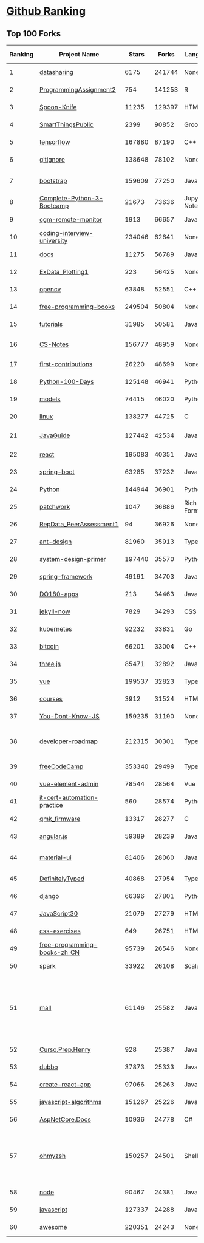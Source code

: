 [Github Ranking](../README.md)
==========

## Top 100 Forks

| Ranking | Project Name | Stars | Forks | Language | Open Issues | Description | Last Commit |
| ------- | ------------ | ----- | ----- | -------- | ----------- | ----------- | ----------- |
| 1 | [datasharing](https://github.com/jtleek/datasharing) | 6175 | 241744 | None | 295 | The Leek group guide to data sharing  | 2022-08-25T20:32:31Z |
| 2 | [ProgrammingAssignment2](https://github.com/rdpeng/ProgrammingAssignment2) | 754 | 141253 | R | 184 | Repository for Programming Assignment 2 for R Programming on Coursera | 2022-09-21T10:28:12Z |
| 3 | [Spoon-Knife](https://github.com/octocat/Spoon-Knife) | 11235 | 129397 | HTML | 1487 | This repo is for demonstration purposes only. | 2022-09-22T01:32:43Z |
| 4 | [SmartThingsPublic](https://github.com/SmartThingsCommunity/SmartThingsPublic) | 2399 | 90852 | Groovy | 59 | SmartThings open-source DeviceType Handlers and SmartApps code | 2022-09-21T11:12:19Z |
| 5 | [tensorflow](https://github.com/tensorflow/tensorflow) | 167880 | 87190 | C++ | 2145 | An Open Source Machine Learning Framework for Everyone | 2022-09-22T02:52:12Z |
| 6 | [gitignore](https://github.com/github/gitignore) | 138648 | 78102 | None | 0 | A collection of useful .gitignore templates | 2022-09-21T13:17:03Z |
| 7 | [bootstrap](https://github.com/twbs/bootstrap) | 159609 | 77250 | JavaScript | 255 | The most popular HTML, CSS, and JavaScript framework for developing responsive, mobile first projects on the web. | 2022-09-22T00:04:24Z |
| 8 | [Complete-Python-3-Bootcamp](https://github.com/Pierian-Data/Complete-Python-3-Bootcamp) | 21673 | 73636 | Jupyter Notebook | 90 | Course Files for Complete Python 3 Bootcamp Course on Udemy | 2022-09-18T22:05:25Z |
| 9 | [cgm-remote-monitor](https://github.com/nightscout/cgm-remote-monitor) | 1913 | 66657 | JavaScript | 127 | nightscout web monitor | 2022-09-21T20:57:07Z |
| 10 | [coding-interview-university](https://github.com/jwasham/coding-interview-university) | 234046 | 62641 | None | 38 | A complete computer science study plan to become a software engineer. | 2022-09-21T01:51:32Z |
| 11 | [docs](https://github.com/github/docs) | 11275 | 56789 | JavaScript | 94 | The open-source repo for docs.github.com | 2022-09-22T00:42:15Z |
| 12 | [ExData_Plotting1](https://github.com/rdpeng/ExData_Plotting1) | 223 | 56425 | None | 76 | Plotting Assignment 1 for Exploratory Data Analysis | 2022-09-04T21:17:44Z |
| 13 | [opencv](https://github.com/opencv/opencv) | 63848 | 52551 | C++ | 2176 | Open Source Computer Vision Library | 2022-09-22T01:53:44Z |
| 14 | [free-programming-books](https://github.com/EbookFoundation/free-programming-books) | 249504 | 50804 | None | 29 | :books: Freely available programming books | 2022-09-21T23:54:57Z |
| 15 | [tutorials](https://github.com/eugenp/tutorials) | 31985 | 50581 | Java | 26 | Just Announced - "Learn Spring Security OAuth":  | 2022-09-21T17:24:20Z |
| 16 | [CS-Notes](https://github.com/CyC2018/CS-Notes) | 156777 | 48959 | None | 114 | :books: 技术面试必备基础知识、Leetcode、计算机操作系统、计算机网络、系统设计 | 2022-09-06T01:27:21Z |
| 17 | [first-contributions](https://github.com/firstcontributions/first-contributions) | 26220 | 48699 | None | 7 | 🚀✨ Help beginners to contribute to open source projects | 2022-09-22T02:55:38Z |
| 18 | [Python-100-Days](https://github.com/jackfrued/Python-100-Days) | 125148 | 46941 | Python | 485 | Python - 100天从新手到大师 | 2022-08-31T05:14:51Z |
| 19 | [models](https://github.com/tensorflow/models) | 74415 | 46020 | Python | 1121 | Models and examples built with TensorFlow | 2022-09-21T22:52:57Z |
| 20 | [linux](https://github.com/torvalds/linux) | 138277 | 44725 | C | 0 | Linux kernel source tree | 2022-09-21T17:18:19Z |
| 21 | [JavaGuide](https://github.com/Snailclimb/JavaGuide) | 127442 | 42534 | Java | 66 | 「Java学习+面试指南」一份涵盖大部分 Java 程序员所需要掌握的核心知识。准备 Java 面试，首选 JavaGuide！ | 2022-09-22T00:36:52Z |
| 22 | [react](https://github.com/facebook/react) | 195083 | 40351 | JavaScript | 793 | A declarative, efficient, and flexible JavaScript library for building user interfaces. | 2022-09-22T00:07:49Z |
| 23 | [spring-boot](https://github.com/spring-projects/spring-boot) | 63285 | 37232 | Java | 514 | Spring Boot | 2022-09-21T22:59:31Z |
| 24 | [Python](https://github.com/TheAlgorithms/Python) | 144944 | 36901 | Python | 27 | All Algorithms implemented in Python | 2022-09-21T15:38:56Z |
| 25 | [patchwork](https://github.com/jlord/patchwork) | 1047 | 36886 | Rich Text Format | 21 | All the Git-it Workshop completers!  | 2022-09-22T01:43:20Z |
| 26 | [RepData_PeerAssessment1](https://github.com/rdpeng/RepData_PeerAssessment1) | 94 | 36926 | None | 6 | Peer Assessment 1 for Reproducible Research | 2022-08-25T17:01:55Z |
| 27 | [ant-design](https://github.com/ant-design/ant-design) | 81960 | 35913 | TypeScript | 848 | An enterprise-class UI design language and React UI library | 2022-09-22T02:56:58Z |
| 28 | [system-design-primer](https://github.com/donnemartin/system-design-primer) | 197440 | 35570 | Python | 164 | Learn how to design large-scale systems. Prep for the system design interview.  Includes Anki flashcards. | 2022-09-05T14:38:34Z |
| 29 | [spring-framework](https://github.com/spring-projects/spring-framework) | 49191 | 34703 | Java | 1231 | Spring Framework | 2022-09-21T17:33:04Z |
| 30 | [DO180-apps](https://github.com/RedHatTraining/DO180-apps) | 213 | 34463 | JavaScript | 0 | DO180 Repository for Sample Applications | 2022-09-21T22:26:35Z |
| 31 | [jekyll-now](https://github.com/barryclark/jekyll-now) | 7829 | 34293 | CSS | 143 | Build a Jekyll blog in minutes, without touching the command line. | 2022-09-20T05:58:09Z |
| 32 | [kubernetes](https://github.com/kubernetes/kubernetes) | 92232 | 33831 | Go | 1604 | Production-Grade Container Scheduling and Management | 2022-09-22T02:22:42Z |
| 33 | [bitcoin](https://github.com/bitcoin/bitcoin) | 66201 | 33004 | C++ | 448 | Bitcoin Core integration/staging tree | 2022-09-21T23:59:33Z |
| 34 | [three.js](https://github.com/mrdoob/three.js) | 85471 | 32892 | JavaScript | 360 | JavaScript 3D Library. | 2022-09-22T02:18:19Z |
| 35 | [vue](https://github.com/vuejs/vue) | 199537 | 32823 | TypeScript | 344 | 🖖 Vue.js is a progressive, incrementally-adoptable JavaScript framework for building UI on the web. | 2022-09-21T08:36:10Z |
| 36 | [courses](https://github.com/DataScienceSpecialization/courses) | 3912 | 31524 | HTML | 26 | Course materials for the Data Science Specialization: https://www.coursera.org/specialization/jhudatascience/1 | 2021-03-30T06:51:57Z |
| 37 | [You-Dont-Know-JS](https://github.com/getify/You-Dont-Know-JS) | 159235 | 31190 | None | 81 | A book series on JavaScript. @YDKJS on twitter. | 2022-09-19T03:28:01Z |
| 38 | [developer-roadmap](https://github.com/kamranahmedse/developer-roadmap) | 212315 | 30301 | TypeScript | 114 | Community effort to create roadmaps, guides and other educational content to help the developers get an idea about the software development landscape, learn and grow in their career. | 2022-09-21T18:12:43Z |
| 39 | [freeCodeCamp](https://github.com/freeCodeCamp/freeCodeCamp) | 353340 | 29499 | TypeScript | 146 | freeCodeCamp.org's open-source codebase and curriculum. Learn to code for free. | 2022-09-22T00:48:58Z |
| 40 | [vue-element-admin](https://github.com/PanJiaChen/vue-element-admin) | 78544 | 28564 | Vue | 1143 | :tada: A magical vue admin                                                                https://panjiachen.github.io/vue-element-admin | 2022-09-07T08:19:15Z |
| 41 | [it-cert-automation-practice](https://github.com/google/it-cert-automation-practice) | 560 | 28574 | Python | 54 | Google IT Automation with Python Professional Certificate - Practice files | 2022-09-22T02:33:15Z |
| 42 | [qmk_firmware](https://github.com/qmk/qmk_firmware) | 13317 | 28277 | C | 267 | Open-source keyboard firmware for Atmel AVR and Arm USB families | 2022-09-22T02:21:21Z |
| 43 | [angular.js](https://github.com/angular/angular.js) | 59389 | 28239 | JavaScript | 391 | AngularJS - HTML enhanced for web apps! | 2022-04-12T15:57:22Z |
| 44 | [material-ui](https://github.com/mui/material-ui) | 81406 | 28060 | JavaScript | 1091 | MUI Core: Ready-to-use foundational React components, free forever. It includes Material UI that implement Google's Material Design. | 2022-09-21T23:48:25Z |
| 45 | [DefinitelyTyped](https://github.com/DefinitelyTyped/DefinitelyTyped) | 40868 | 27954 | TypeScript | 633 | The repository for high quality TypeScript type definitions. | 2022-09-22T02:21:26Z |
| 46 | [django](https://github.com/django/django) | 66396 | 27801 | Python | 0 | The Web framework for perfectionists with deadlines. | 2022-09-21T22:22:51Z |
| 47 | [JavaScript30](https://github.com/wesbos/JavaScript30) | 21079 | 27279 | HTML | 0 | 30 Day Vanilla JS Challenge | 2022-09-15T06:39:59Z |
| 48 | [css-exercises](https://github.com/TheOdinProject/css-exercises) | 649 | 26751 | HTML | 5 | None | 2022-09-22T00:00:13Z |
| 49 | [free-programming-books-zh_CN](https://github.com/justjavac/free-programming-books-zh_CN) | 95739 | 26546 | None | 0 | :books: 免费的计算机编程类中文书籍，欢迎投稿 | 2022-08-13T10:24:50Z |
| 50 | [spark](https://github.com/apache/spark) | 33922 | 26108 | Scala | 0 | Apache Spark - A unified analytics engine for large-scale data processing | 2022-09-22T02:55:46Z |
| 51 | [mall](https://github.com/macrozheng/mall) | 61146 | 25582 | Java | 25 | mall项目是一套电商系统，包括前台商城系统及后台管理系统，基于SpringBoot+MyBatis实现，采用Docker容器化部署。 前台商城系统包含首页门户、商品推荐、商品搜索、商品展示、购物车、订单流程、会员中心、客户服务、帮助中心等模块。 后台管理系统包含商品管理、订单管理、会员管理、促销管理、运营管理、内容管理、统计报表、财务管理、权限管理、设置等模块。 | 2022-09-19T13:10:12Z |
| 52 | [Curso.Prep.Henry](https://github.com/atralice/Curso.Prep.Henry) | 928 | 25387 | JavaScript | 0 | Curso de Preparación para Ingresar a Henry. | 2022-09-18T20:27:23Z |
| 53 | [dubbo](https://github.com/apache/dubbo) | 37873 | 25333 | Java | 438 | Apache Dubbo is a high-performance, java based, open source RPC framework. | 2022-09-21T11:04:29Z |
| 54 | [create-react-app](https://github.com/facebook/create-react-app) | 97066 | 25263 | JavaScript | 1420 | Set up a modern web app by running one command. | 2022-09-20T19:52:57Z |
| 55 | [javascript-algorithms](https://github.com/trekhleb/javascript-algorithms) | 151267 | 25226 | JavaScript | 102 | 📝 Algorithms and data structures implemented in JavaScript with explanations and links to further readings | 2022-09-21T07:12:46Z |
| 56 | [AspNetCore.Docs](https://github.com/dotnet/AspNetCore.Docs) | 10936 | 24778 | C# | 564 | Documentation for ASP.NET Core | 2022-09-22T02:56:16Z |
| 57 | [ohmyzsh](https://github.com/ohmyzsh/ohmyzsh) | 150257 | 24501 | Shell | 239 | 🙃   A delightful community-driven (with 2,000+ contributors) framework for managing your zsh configuration. Includes 300+ optional plugins (rails, git, macOS, hub, docker, homebrew, node, php, python, etc), 140+ themes to spice up your morning, and an auto-update tool so that makes it easy to keep up with the latest updates from the community. | 2022-09-21T13:29:03Z |
| 58 | [node](https://github.com/nodejs/node) | 90467 | 24381 | JavaScript | 1313 | Node.js JavaScript runtime :sparkles::turtle::rocket::sparkles: | 2022-09-22T00:43:19Z |
| 59 | [javascript](https://github.com/airbnb/javascript) | 127337 | 24288 | JavaScript | 89 | JavaScript Style Guide | 2022-09-19T05:28:39Z |
| 60 | [awesome](https://github.com/sindresorhus/awesome) | 220351 | 24243 | None | 21 | 😎 Awesome lists about all kinds of interesting topics | 2022-09-21T16:35:44Z |

